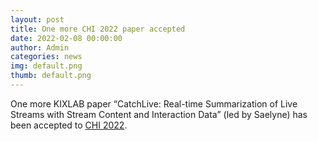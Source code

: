 ```yaml
---
layout: post
title: One more CHI 2022 paper accepted
date: 2022-02-08 00:00:00
author: Admin
categories: news
img: default.png
thumb: default.png
---
```


One more KIXLAB paper “CatchLive: Real-time Summarization of Live Streams with Stream Content and Interaction Data” (led by Saelyne) has been accepted to <a href="https://chi2022.acm.org/">CHI 2022</a>.
